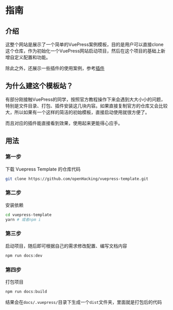 # 指南

## 介绍

这整个网站是展示了一个简单的VuePress案例模板，目的是用户可以直接clone这个仓库，作为初始化一个VuePress网站启动项目，然后在这个项目的基础上新增自定义配置和功能。

除此之外，还展示一些插件的使用案例，参考[插件](./plugin)

## 为什么建这个模板站？

有部分刚接触VuePress的同学，按照官方教程操作下来会遇到大大小小的问题，特别是文件目录、打包、插件安装这几块内容。如果直接复制官方的仓库又会比较大，所以如果有一个这样的简洁的初始模板，直接启动使用就很方便了。

而且对应的插件能直接看到效果，使用起来更能得心应手。

## 用法

### 第一步

下载 Vuepress Template 的仓库代码

```sh
git clone https://github.com/openHacking/vuepress-template.git
```

### 第二步

安装依赖

```sh
cd vuepress-template
yarn # 或者npm i
```

### 第三步

启动项目，随后即可根据自己的需求修改配置、编写文档内容

```sh
npm run docs:dev
```

### 第四步

打包项目

```sh
npm run docs:build
```

结果会在`docs/.vuepress/`目录下生成一个`dist`文件夹，里面就是打包后的代码
